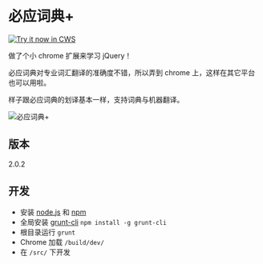 必应词典+
=========

<a target="_blank" href="https://chrome.google.com/webstore/detail/kkgcfdmlnfpdjmnheeojdlgpmhaeekga">![Try it now in CWS](https://raw.githubusercontent.com/Crimx/BingDictPlus/master/src/assets/images/tryitnow.png "Click here to install this sample from the Chrome Web Store")</a>

做了个小 chrome 扩展来学习 jQuery！

必应词典对专业词汇翻译的准确度不错，所以弄到 chrome 上，这样在其它平台也可以用啦。

样子跟必应词典的划译基本一样，支持词典与机器翻译。

![必应词典+](https://raw.githubusercontent.com/Crimx/BingDictPlus/master/src/assets/Web%20Store/%E6%BB%9A%E5%8A%A8%E5%9B%BE%E7%89%87.png)

版本
----

2.0.2

开发
----

- 安装 [node.js](http://nodejs.org/) 和 [npm](https://www.npmjs.org/)
- 全局安装 [grunt-cli](http://gruntjs.com/getting-started) `npm install -g grunt-cli`
- 根目录运行 `grunt`
- Chrome 加载 `/build/dev/`
- 在 `/src/` 下开发
